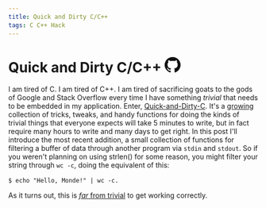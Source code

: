 ```yaml
---
title: Quick and Dirty C/C++
tags: C C++ Hack
---
```


# Quick and Dirty C/C++ [![](/images/github-logo_32.png)][repo]

I am tired of C. I am tired of C++. I am tired of sacrificing goats to the gods
of Google and Stack Overflow every time I have something *trivial* that needs
to be embedded in my application. Enter,
[Quick-and-Dirty-C](https://github.com/johntyree/QDC). It's a
[growing](2013-01-30-cuda-gcc-47.html) collection of tricks, tweaks, and handy
functions for doing the kinds of trivial things that everyone expects will take
5 minutes to write, but in fact require many hours to write and many days to
get right. In this post I'll introduce the most recent addition, a small
collection of functions for filtering a buffer of data through another program
via `stdin` and `stdout`. So if you weren't planning on using strlen() for some
reason, you might filter your string through `wc -c`, doing the equivalent of
this:

    $ echo "Hello, Monde!" | wc -c.

As it turns out, this is [*far* from trivial][backtrace] to get working correctly.

[backtrace]: 2013-03-24-python-cpp-backtrace.html
[repo]: https://github.com/johntyree/QDC
